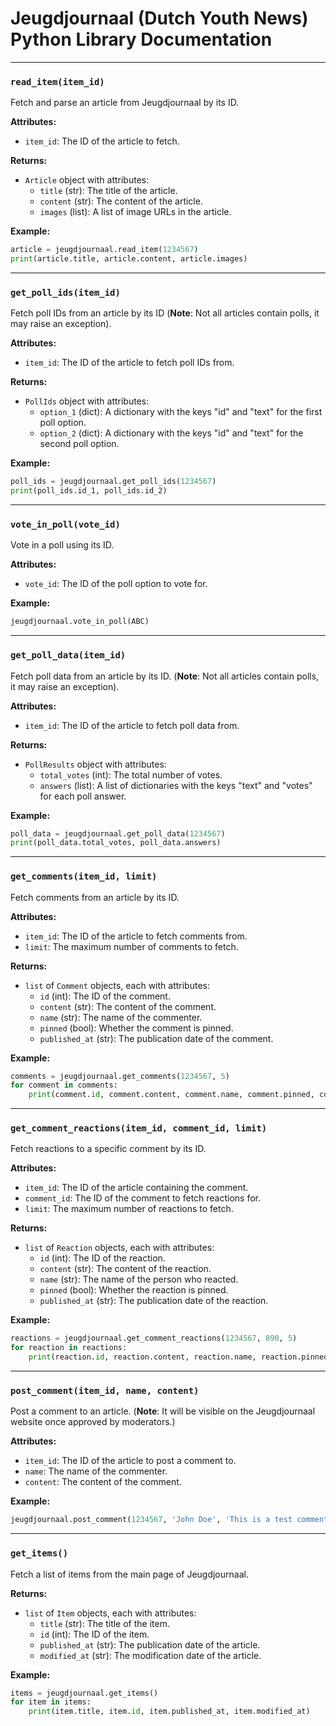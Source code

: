 # Jeugdjournaal (Dutch Youth News) Python Library Documentation

---

### `read_item(item_id)`
Fetch and parse an article from Jeugdjournaal by its ID.

**Attributes:**
- `item_id`: The ID of the article to fetch.

**Returns:**
- `Article` object with attributes:
  - `title` (str): The title of the article.
  - `content` (str): The content of the article.
  - `images` (list): A list of image URLs in the article.

**Example:**
```python
article = jeugdjournaal.read_item(1234567)
print(article.title, article.content, article.images)
```

---

### `get_poll_ids(item_id)`
Fetch poll IDs from an article by its ID (**Note**: Not all articles contain polls, it may raise an exception).

**Attributes:**
- `item_id`: The ID of the article to fetch poll IDs from.

**Returns:**
- `PollIds` object with attributes:
  - `option_1` (dict): A dictionary with the keys "id" and "text" for the first poll option.
  - `option_2` (dict): A dictionary with the keys "id" and "text" for the second poll option.

**Example:**
```python
poll_ids = jeugdjournaal.get_poll_ids(1234567)
print(poll_ids.id_1, poll_ids.id_2)
```

---

### `vote_in_poll(vote_id)`
Vote in a poll using its ID.

**Attributes:**
- `vote_id`: The ID of the poll option to vote for.

**Example:**
```python
jeugdjournaal.vote_in_poll(ABC)
```

---

### `get_poll_data(item_id)`
Fetch poll data from an article by its ID. (**Note**: Not all articles contain polls, it may raise an exception).

**Attributes:**
- `item_id`: The ID of the article to fetch poll data from.

**Returns:**
- `PollResults` object with attributes:
  - `total_votes` (int): The total number of votes.
  - `answers` (list): A list of dictionaries with the keys "text" and "votes" for each poll answer.

**Example:**
```python
poll_data = jeugdjournaal.get_poll_data(1234567)
print(poll_data.total_votes, poll_data.answers)
```

---

### `get_comments(item_id, limit)`
Fetch comments from an article by its ID.

**Attributes:**
- `item_id`: The ID of the article to fetch comments from.
- `limit`: The maximum number of comments to fetch.

**Returns:**
- `list` of `Comment` objects, each with attributes:
  - `id` (int): The ID of the comment.
  - `content` (str): The content of the comment.
  - `name` (str): The name of the commenter.
  - `pinned` (bool): Whether the comment is pinned.
  - `published_at` (str): The publication date of the comment.

**Example:**
```python
comments = jeugdjournaal.get_comments(1234567, 5)
for comment in comments:
    print(comment.id, comment.content, comment.name, comment.pinned, comment.published_at)
```

---

### `get_comment_reactions(item_id, comment_id, limit)`
Fetch reactions to a specific comment by its ID.

**Attributes:**
- `item_id`: The ID of the article containing the comment.
- `comment_id`: The ID of the comment to fetch reactions for.
- `limit`: The maximum number of reactions to fetch.

**Returns:**
- `list` of `Reaction` objects, each with attributes:
  - `id` (int): The ID of the reaction.
  - `content` (str): The content of the reaction.
  - `name` (str): The name of the person who reacted.
  - `pinned` (bool): Whether the reaction is pinned.
  - `published_at` (str): The publication date of the reaction.

**Example:**
```python
reactions = jeugdjournaal.get_comment_reactions(1234567, 890, 5)
for reaction in reactions:
    print(reaction.id, reaction.content, reaction.name, reaction.pinned, reaction.published_at)
```

---

### `post_comment(item_id, name, content)`
Post a comment to an article. (**Note**: It will be visible on the Jeugdjournaal website once approved by moderators.)

**Attributes:**
- `item_id`: The ID of the article to post a comment to.
- `name`: The name of the commenter.
- `content`: The content of the comment.

**Example:**
```python
jeugdjournaal.post_comment(1234567, 'John Doe', 'This is a test comment.')
```

---

### `get_items()`
Fetch a list of items from the main page of Jeugdjournaal.

**Returns:**
- `list` of `Item` objects, each with attributes:
  - `title` (str): The title of the item.
  - `id` (int): The ID of the item.
  - `published_at` (str): The publication date of the article.
  - `modified_at` (str): The modification date of the article.

**Example:**
```python
items = jeugdjournaal.get_items()
for item in items:
    print(item.title, item.id, item.published_at, item.modified_at)
```
